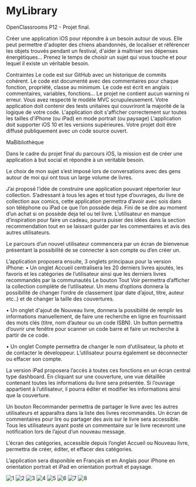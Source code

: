 # MyLibrary
OpenClassrooms P12 - Projet final.


Créer une application iOS pour répondre à un besoin autour de vous. 
Elle peut permettre d'adopter des chiens abandonnés, de localiser et référencer les objets trouvés pendant un festival,
d'aider à maîtriser ses dépenses énergétiques… Prenez le temps de choisir un sujet qui vous touche et pour lequel il existe un véritable besoin.

Contraintes
Le code est sur GitHub avec un historique de commits cohérent.
Le code est documenté avec des commentaires pour chaque fonction, propriété, classe au minimum.
Le code est écrit en anglais : commentaires, variables, fonctions…
Le projet ne contient aucun warning ni erreur.
Vous avez respecté le modèle MVC scrupuleusement.
Votre application doit contenir des tests unitaires qui couvriront la majorité de la logique de votre code.
L'application doit s'afficher correctement sur toutes les tailles d'iPhone (ou iPad) en mode portrait (ou paysage)
L'application doit supporter iOS 10 et les versions supérieures.
Votre projet doit être diffusé publiquement avec un code source ouvert.


MaBibliothèque


Dans le cadre du projet final du parcours iOS, la mission est de créer une application à but social et répondre à un veritable besoin.

Le choix de mon sujet s’est imposé lors de conversations avec des gens autour de moi qui ont tous un large volume de livres.

J’ai proposé l’idée de construire une application pouvant répertorier leur collection. 
S’adressant à tous les ages et tout type d’ouvrages, du livre de collection aux comics, cette application permettra d’avoir avec sois dans son téléphone ou iPad ce que l’on possède deja.
Fini de se dire au moment d’un achat si on possède deja tel ou tel livre.
L’utilisateur en manque d’inspiration pour faire un cadeau, pourra puiser des idées dans la section recommendation tout en se laissant guider par les commentaires et avis des autres utilisateurs.

Le parcours d’un nouvel utilisateur commencera par un écran de bienvenue présentant la possibilité de se connecter à son compte ou d’en créer un.


L’application proposera ensuite, 3 onglets principaux pour la version iPhone:
• Un onglet Accueil centralisera les 20 derniers livres ajoutés, les favoris et les catégories de
l’utilisateur ainsi que les derniers livres recommandés par la communautés
Le bouton Tout Voir permettra d’afficher la collection complète de l’utilisateur.
Un menu d’options donnera la possibilité de changer l’ordre de classement (par date d’ajout, titre, auteur etc..) et de changer la taille des couvertures.

• Un onglet d'ajout de Nouveau livre, donnera la possibilité de remplir les informations manuellement, de faire une recherche en ligne en fournissant des mots clés (titre, nom d’auteur ou un code ISBN). Un button permettra d’ouvrir une fenêtre pour scanner un code barre et faire un recherche à partir de ce code.

• Un onglet Compte permettra de changer le nom d’utilisateur, la photo et de contacter le développeur. L’utilisateur pourra également se déconnecter ou effacer son compte.

La version iPad proposera l’accès à toutes ces fonctions en un écran central type dashboard.
En cliquant sur une couverture, une vue détaillée contenant toutes les informations du livre sera présentée. Si l’ouvrage appartient à l’utilisateur, il pourra éditer et modifier les informations ainsi que la couverture.

Un bouton Recommander permettra de partager le livre avec les autres utilisateurs et apparaîtra dans la liste des livres recommandés.
Un écran de commentaires pour lire ou partager des avis sur le livre sera accessible.
Tous les utilisateurs ayant posté un commentaire sur le livre recevront une notification lors de l’ajout d’un nouveau message.

L’écran des catégories, accessible depuis l’onglet Accueil ou Nouveau livre, permettra de créer, éditer, et effacer des catégories.


L’application sera disponible en Français et en Anglais pour iPhone en orientation portrait et iPad en orientation portrait et paysage.

![1](./images/1.PNG) ![2](./images/2.PNG) ![3](./images/3.PNG) ![4](./images/4.PNG) ![5](./images/5.PNG) ![6](./images/6.PNG) ![7](./images/7.PNG) ![8](./images/8.PNG)
